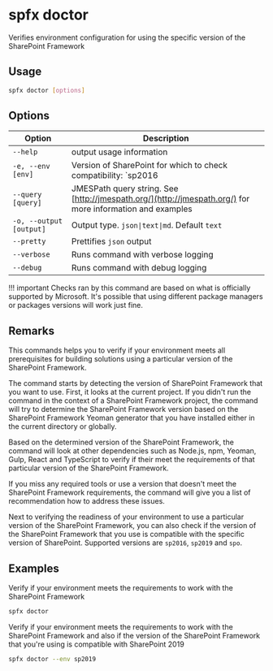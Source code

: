 # spfx doctor

Verifies environment configuration for using the specific version of the SharePoint Framework

## Usage

```sh
spfx doctor [options]
```

## Options

Option|Description
------|-----------
`--help`|output usage information
`-e, --env [env]`|Version of SharePoint for which to check compatibility: `sp2016|sp2019|spo`
`--query [query]`|JMESPath query string. See [http://jmespath.org/](http://jmespath.org/) for more information and examples
`-o, --output [output]`|Output type. `json\|text\|md`. Default `text`
`--pretty`|Prettifies `json` output
`--verbose`|Runs command with verbose logging
`--debug`|Runs command with debug logging

!!! important
    Checks ran by this command are based on what is officially supported by Microsoft. It's possible that using different package managers or packages versions will work just fine.

## Remarks

This commands helps you to verify if your environment meets all prerequisites for building solutions using a particular version of the SharePoint Framework.

The command starts by detecting the version of SharePoint Framework that you want to use. First, it looks at the current project. If you didn't run the command in the context of a SharePoint Framework project, the command will try to determine the SharePoint Framework version based on the SharePoint Framework Yeoman generator that you have installed either in the current directory or globally.

Based on the determined version of the SharePoint Framework, the command will look at other dependencies such as Node.js, npm, Yeoman, Gulp, React and TypeScript to verify if their meet the requirements of that particular version of the SharePoint Framework.

If you miss any required tools or use a version that doesn't meet the SharePoint Framework requirements, the command will give you a list of recommendation how to address these issues.

Next to verifying the readiness of your environment to use a particular version of the SharePoint Framework, you can also check if the version of the SharePoint Framework that you use is compatible with the specific version of SharePoint. Supported versions are `sp2016`, `sp2019` and `spo`.

## Examples

Verify if your environment meets the requirements to work with the SharePoint Framework

```sh
spfx doctor
```

Verify if your environment meets the requirements to work with the SharePoint Framework and also if the version of the SharePoint Framework that you're using is compatible with SharePoint 2019

```sh
spfx doctor --env sp2019
```
